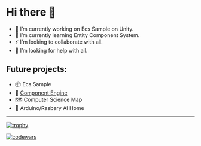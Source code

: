 # Hi there 👋
- 🔭 I’m currently working on Ecs Sample on Unity.
- 🌱 I’m currently learning Entity Component System.
- ⚡ I'm looking to collaborate with all.
- 🤔 I’m looking for help with all.

## Future projects:
- 📦 Ecs Sample
- 🚀 [Component Engine](https://github.com/deadbit-dev/ecs-engine)
- 🗺 Computer Science Map 
- 🤖 Arduino/Rasbary AI Home 
---
[![trophy](https://github-profile-trophy.vercel.app/?username=deadbit-dev&theme=monokai&row=1&column=6)](https://github.com/ryo-ma/github-profile-trophy)

[![codewars](https://www.codewars.com/users/deadbit-dev/badges/large)](https://www.codewars.com/users/deadbit-dev)
